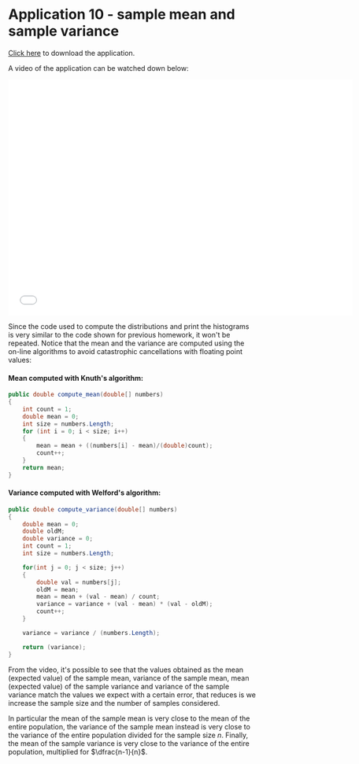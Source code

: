 <script type="text/javascript" id="MathJax-script" async
  src="https://cdn.jsdelivr.net/npm/mathjax@3/es5/tex-mml-chtml.js">
</script>
<script>
  MathJax = {
    tex: {
      inlineMath: [['$', '$']]
    }
  };
</script>
# Application 10 - sample mean and sample variance

[Click here](https://drive.google.com/uc?export=download&id=1bpyetax8S8JL8nfKXZRRbPQYdJTYRltW) to download the application.

A video of the application can be watched down below:

<div class="embed-container">
  <iframe
      src="/StatisticsHomework/docs/assets/images/app10.mp4"
      width="700"
      height="480"
      frameborder="0"
      allowfullscreen="">
  </iframe>
</div>

Since the code used to compute the distributions and print the histograms is very similar to the code shown for previous homework, it won't be repeated. Notice that the mean and the variance are computed using the on-line algorithms to avoid catastrophic cancellations with floating point values:

#### Mean computed with Knuth's algorithm:

```C#
public double compute_mean(double[] numbers)
{
    int count = 1;
    double mean = 0;
    int size = numbers.Length;
    for (int i = 0; i < size; i++)
    {
        mean = mean + ((numbers[i] - mean)/(double)count);
        count++;
    }
    return mean;
}
```

#### Variance computed with Welford's algorithm:
```C#
public double compute_variance(double[] numbers)
{
    double mean = 0;
    double oldM;
    double variance = 0;
    int count = 1;
    int size = numbers.Length;

    for(int j = 0; j < size; j++)
    {
        double val = numbers[j];
        oldM = mean;
        mean = mean + (val - mean) / count;
        variance = variance + (val - mean) * (val - oldM);
        count++;
    }

    variance = variance / (numbers.Length);

    return (variance);
}
```

From the video, it's possible to see that the values obtained as the mean (expected value) of the sample mean, variance of the sample mean, mean (expected value) of the sample variance and variance of the sample variance match the values we expect with a certain error, that reduces is we increase the sample size and the number of samples considered.

In particular the mean of the sample mean is very close to the mean of the entire population, the variance of the sample mean instead is very close to the variance of the entire population divided for the sample size $n$. Finally, the mean of the sample variance is very close to the variance of the entire population, multiplied for $\dfrac{n-1}{n}$.
